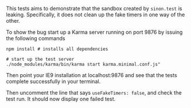 This tests aims to demonstrate that the sandbox created 
by `sinon.test` is leaking. Specifically, it does not clean 
up the fake timers in one way of the other.

To show the bug start up a Karma server running on port 9876
by issuing the following commands
 
    npm install # installs all dependencies

    # start up the test server
    ./node_modules/karma/bin/karma start karma.minimal.conf.js"

Then point your IE9 installation at localhost:9876 and see that 
the tests complete successfully in your terminal.

Then uncomment the line that says `useFakeTimers: false`, and
check the test run. It should now display one failed test.

